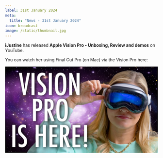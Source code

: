 ```yaml
---
label: 31st January 2024
meta:
  title: "News - 31st January 2024"
icon: broadcast
image: /static/thumbnail.jpg
---
```


**iJustine** has released **Apple Vision Pro - Unboxing, Review and demos** on YouTube.

You can watch her using Final Cut Pro (on Mac) via the Vision Pro here:

[![](/static/ijustine-vision-pro-youtube.jpeg)](https://youtu.be/CaWt6-xe29k?si=IdH6H-7Rrdi1Q7zs&t=1499)